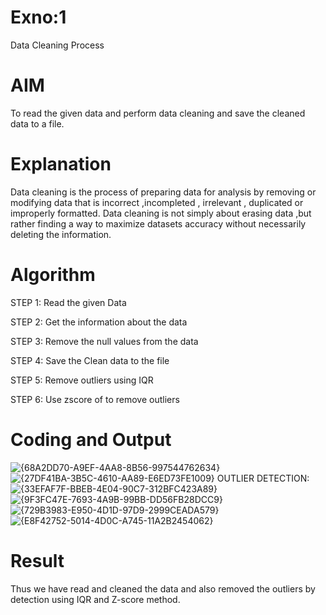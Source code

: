# Exno:1
Data Cleaning Process

# AIM
To read the given data and perform data cleaning and save the cleaned data to a file.

# Explanation
Data cleaning is the process of preparing data for analysis by removing or modifying data that is incorrect ,incompleted , irrelevant , duplicated or improperly formatted. Data cleaning is not simply about erasing data ,but rather finding a way to maximize datasets accuracy without necessarily deleting the information.

# Algorithm
STEP 1: Read the given Data

STEP 2: Get the information about the data

STEP 3: Remove the null values from the data

STEP 4: Save the Clean data to the file

STEP 5: Remove outliers using IQR

STEP 6: Use zscore of to remove outliers

# Coding and Output
![{68A2DD70-A9EF-4AA8-8B56-997544762634}](https://github.com/user-attachments/assets/266af83b-6fd9-458a-b023-53d28bfd8db5)
![{27DF41BA-3B5C-4610-AA89-E6ED73FE1009}](https://github.com/user-attachments/assets/b544dac0-c17d-45e6-911b-daefb9f2f38a)
OUTLIER DETECTION:
![{33EFAF7F-BBEB-4E04-90C7-312BFC423A89}](https://github.com/user-attachments/assets/7ff2da17-9666-42b0-8dc7-d697d59541d7)
![{9F3FC47E-7693-4A9B-99BB-DD56FB28DCC9}](https://github.com/user-attachments/assets/5221477a-1e43-49a3-ab9b-47a7e0199163)
![{729B3983-E950-4D1D-97D9-2999CEADA579}](https://github.com/user-attachments/assets/49c85c0b-62b0-4860-a129-9bef0b5a2515)
![{E8F42752-5014-4D0C-A745-11A2B2454062}](https://github.com/user-attachments/assets/24b7bb48-2f56-40eb-8044-90739e61f927)





# Result
Thus we have read and cleaned the data and also removed the outliers by detection using IQR and Z-score method.
